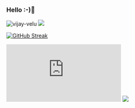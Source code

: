 ### Hello :-)👋


<!--
**vijay-velu/vijay-velu** is a ✨ _special_ ✨ repository because its `README.md` (this file) appears on your GitHub profile.

Here are some ideas to get you started:

- 🔭 I’m currently working on ...
- 🌱 I’m currently learning ...
- 👯 I’m looking to collaborate on ...
- 🤔 I’m looking for help with ...
- 💬 Ask me about ...
- 📫 How to reach me: ...
- 😄 Pronouns: ...
- ⚡ Fun fact: ...
vijay-velu
-->

<p> <img src="https://komarev.com/ghpvc/?username=vijay-velu&label=Profile%20views&color=blueviolet&style=flat" alt="vijay-velu" /> <img src="https://shields.io/endpoint?url=https://wakapi.dev/api/compat/shields/v1/vijay-velu/interval:30_days&color=blueviolet&label=Coding%20stats%20(last 30 days)" /> </p>

[![GitHub Streak](https://streak-stats.demolab.com/?user=vijay-velu&theme=neon-dark)](https://git.io/streak-stats)

<iframe src="https://tryhackme.com/api/v2/badges/public-profile?userPublicId=1909016" style='border:none;'></iframe>

<img src="https://github-readme-stats.vercel.app/api?username=vijay-velu&show_icons=true&hide_border=true&theme=radical" />
